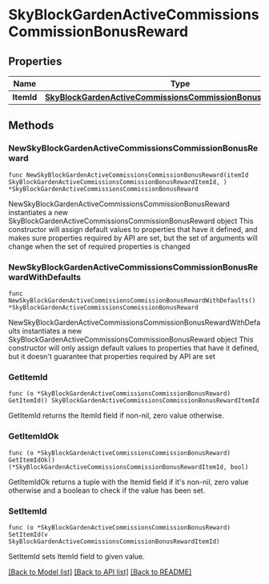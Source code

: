 # SkyBlockGardenActiveCommissionsCommissionBonusReward

## Properties

Name | Type | Description | Notes
------------ | ------------- | ------------- | -------------
**ItemId** | [**SkyBlockGardenActiveCommissionsCommissionBonusRewardItemId**](SkyBlockGardenActiveCommissionsCommissionBonusRewardItemId.md) |  | 

## Methods

### NewSkyBlockGardenActiveCommissionsCommissionBonusReward

`func NewSkyBlockGardenActiveCommissionsCommissionBonusReward(itemId SkyBlockGardenActiveCommissionsCommissionBonusRewardItemId, ) *SkyBlockGardenActiveCommissionsCommissionBonusReward`

NewSkyBlockGardenActiveCommissionsCommissionBonusReward instantiates a new SkyBlockGardenActiveCommissionsCommissionBonusReward object
This constructor will assign default values to properties that have it defined,
and makes sure properties required by API are set, but the set of arguments
will change when the set of required properties is changed

### NewSkyBlockGardenActiveCommissionsCommissionBonusRewardWithDefaults

`func NewSkyBlockGardenActiveCommissionsCommissionBonusRewardWithDefaults() *SkyBlockGardenActiveCommissionsCommissionBonusReward`

NewSkyBlockGardenActiveCommissionsCommissionBonusRewardWithDefaults instantiates a new SkyBlockGardenActiveCommissionsCommissionBonusReward object
This constructor will only assign default values to properties that have it defined,
but it doesn't guarantee that properties required by API are set

### GetItemId

`func (o *SkyBlockGardenActiveCommissionsCommissionBonusReward) GetItemId() SkyBlockGardenActiveCommissionsCommissionBonusRewardItemId`

GetItemId returns the ItemId field if non-nil, zero value otherwise.

### GetItemIdOk

`func (o *SkyBlockGardenActiveCommissionsCommissionBonusReward) GetItemIdOk() (*SkyBlockGardenActiveCommissionsCommissionBonusRewardItemId, bool)`

GetItemIdOk returns a tuple with the ItemId field if it's non-nil, zero value otherwise
and a boolean to check if the value has been set.

### SetItemId

`func (o *SkyBlockGardenActiveCommissionsCommissionBonusReward) SetItemId(v SkyBlockGardenActiveCommissionsCommissionBonusRewardItemId)`

SetItemId sets ItemId field to given value.



[[Back to Model list]](../README.md#documentation-for-models) [[Back to API list]](../README.md#documentation-for-api-endpoints) [[Back to README]](../README.md)


